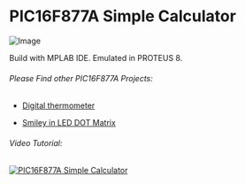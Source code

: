 # PIC16F877A Simple Calculator

 ![Image](https://raw.githubusercontent.com/arjunsk/pic16f877a-calculator/master/screenshot/1.png)

Build with MPLAB IDE.
Emulated in PROTEUS 8.

###### Please Find other PIC16F877A Projects:

* [Digital thermometer](https://github.com/arjunsk/pic16f877a-thermometer)

* [Smiley in LED DOT Matrix](https://github.com/arjunsk/pic16f877a-led-dot-matrix)



###### Video Tutorial: 

[![PIC16F877A Simple Calculator](https://img.youtube.com/vi/8pTWHa47oNU/0.jpg)](https://www.youtube.com/watch?v=8pTWHa47oNU&feature=youtu.be)
